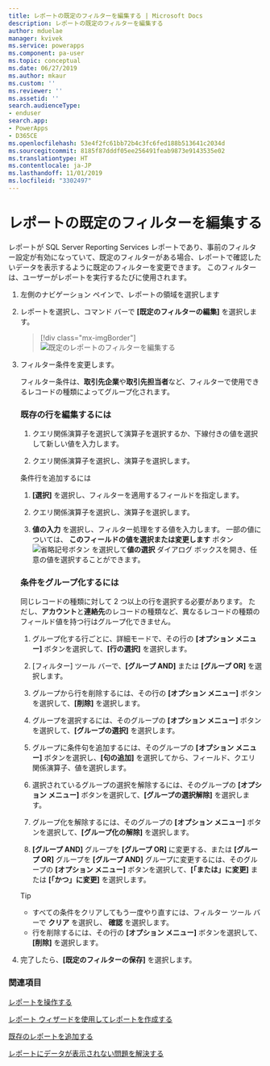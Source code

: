 ```yaml
---
title: レポートの既定のフィルターを編集する | Microsoft Docs
description: レポートの既定のフィルターを編集する
author: mduelae
manager: kvivek
ms.service: powerapps
ms.component: pa-user
ms.topic: conceptual
ms.date: 06/27/2019
ms.author: mkaur
ms.custom: ''
ms.reviewer: ''
ms.assetid: ''
search.audienceType:
- enduser
search.app:
- PowerApps
- D365CE
ms.openlocfilehash: 53e4f2fc61bb72b4c3fc6fed188b513641c2034d
ms.sourcegitcommit: 8185f87dddf05ee256491feab9873e9143535e02
ms.translationtype: HT
ms.contentlocale: ja-JP
ms.lasthandoff: 11/01/2019
ms.locfileid: "3302497"
---
```

# <a name="edit-the-default-filter-of-a-report"></a>レポートの既定のフィルターを編集する

レポートが SQL Server Reporting Services レポートであり、事前のフィルター設定が有効になっていて、既定のフィルターがある場合、レポートで確認したいデータを表示するように既定のフィルターを変更できます。 このフィルターは、ユーザーがレポートを実行するたびに使用されます。

1. 左側のナビゲーション ペインで、レポートの領域を選択します
2. レポートを選択し、コマンド バーで **[既定のフィルターの編集]** を選択します。

     > [!div class="mx-imgBorder"]
     > ![既定のレポートのフィルターを編集する](media/edit_filter.png "既定のレポートのフィルターを編集する")
  
3. フィルター条件を変更します。  
  
   フィルター条件は、**取引先企業**や**取引先担当者**など、フィルターで使用できるレコードの種類によってグループ化されます。  
  
   ### <a name="to-edit-an-existing-row"></a>既存の行を編集するには
   1. クエリ関係演算子を選択して演算子を選択するか、下線付きの値を選択して新しい値を入力します。  
  
   2. クエリ関係演算子を選択し、演算子を選択します。  
  
   条件行を追加するには  

   1.  **[選択]** を選択し、フィルターを適用するフィールドを指定します。  

   2.  クエリ関係演算子を選択し、演算子を選択します。  

   3.  **値の入力** を選択し、フィルター処理をする値を入力します。 一部の値については、  **このフィールドの値を選択または変更します** ボタン ![省略記号ボタン](media/ellipsis-button.png "省略記号ボタン") を選択して**値の選択** ダイアログ ボックスを開き、任意の値を選択することができます。  

   ### <a name="to-group-criteria"></a>条件をグループ化するには
   同じレコードの種類に対して 2 つ以上の行を選択する必要があります。 ただし、**アカウント**と**連絡先**のレコードの種類など、異なるレコードの種類のフィールド値を持つ行はグループ化できません。  

   1.  グループ化する行ごとに、詳細モードで、その行の **[オプション メニュー]** ボタンを選択して、**[行の選択]** を選択します。  

   2.  [フィルター] ツール バーで、**[グループ AND]** または **[グループ OR]** を選択します。  

   3.  グループから行を削除するには、その行の **[オプション メニュー]** ボタンを選択して、**[削除]** を選択します。  

   4.  グループを選択するには、そのグループの **[オプション メニュー]** ボタンを選択して、**[グループの選択]** を選択します。  

   5.  グループに条件句を追加するには、そのグループの **[オプション メニュー]** ボタンを選択し、**[句の追加]** を選択してから、フィールド、クエリ関係演算子、値を選択します。  

   6.  選択されているグループの選択を解除するには、そのグループの **[オプション メニュー]** ボタンを選択して、**[グループの選択解除]** を選択します。  

   7.  グループ化を解除するには、そのグループの **[オプション メニュー]** ボタンを選択して、**[グループ化の解除]** を選択します。  

   8.  **[グループ AND]** グループを **[グループ OR]** に変更する、または **[グループ OR]** グループを **[グループ AND]** グループに変更するには、そのグループの **[オプション メニュー]** ボタンを選択して、**[「または」に変更]** または **[「かつ」に変更]** を選択します。  

   > [!TIP]
   > - すべての条件をクリアしてもう一度やり直すには、フィルター ツール バーで **クリア** を選択し、 **確認** を選択します。  
   > - 行を削除するには、その行の **[オプション メニュー]** ボタンを選択して、**[削除]** を選択します。  
  
4. 完了したら、**[既定のフィルターの保存]** を選択します。



### <a name="see-also"></a>関連項目
[レポートを操作する](work-with-reports.md) 

[レポート ウィザードを使用してレポートを作成する](create-report-with-wizard.md)

[既存のレポートを追加する](add-existing-report.md)

[レポートにデータが表示されない問題を解決する](troubleshoot-reports.md)

